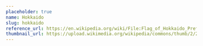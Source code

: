 ```yaml
---
placeholder: true
name: Hokkaido
slug: hokkaido
reference_url: https://en.wikipedia.org/wiki/File:Flag_of_Hokkaido_Prefecture.svg
thumbnail_url: https://upload.wikimedia.org/wikipedia/commons/thumb/2/22/Flag_of_Hokkaido_Prefecture.svg/120px-Flag_of_Hokkaido_Prefecture.svg.png
---
```

